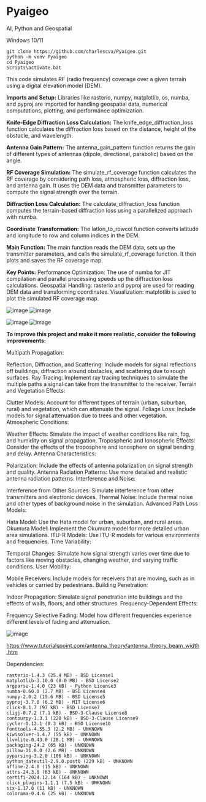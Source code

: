 # Pyaigeo
AI, Python and Geospatial

Windows 10/11
```
git clone https://github.com/charlescva/Pyaigeo.git
python -m venv Pyaigeo
cd Pyaigeo
Scripts\activate.bat

```

This code simulates RF (radio frequency) coverage over a given terrain using a digital elevation model (DEM).

**Imports and Setup:**
Libraries like rasterio, numpy, matplotlib, os, numba, and pyproj are imported for handling geospatial data, numerical computations, plotting, and performance optimization.

**Knife-Edge Diffraction Loss Calculation:**
The knife_edge_diffraction_loss function calculates the diffraction loss based on the distance, height of the obstacle, and wavelength.

**Antenna Gain Pattern:**
The antenna_gain_pattern function returns the gain of different types of antennas (dipole, directional, parabolic) based on the angle.

**RF Coverage Simulation:**
The simulate_rf_coverage function calculates the RF coverage by considering path loss, atmospheric loss, diffraction loss, and antenna gain. It uses the DEM data and transmitter parameters to compute the signal strength over the terrain.

**Diffraction Loss Calculation:**
The calculate_diffraction_loss function computes the terrain-based diffraction loss using a parallelized approach with numba.

**Coordinate Transformation:**
The latlon_to_rowcol function converts latitude and longitude to row and column indices in the DEM.

**Main Function:**
The main function reads the DEM data, sets up the transmitter parameters, and calls the simulate_rf_coverage function. It then plots and saves the RF coverage map.

**Key Points:**
Performance Optimization: The use of numba for JIT compilation and parallel processing speeds up the diffraction loss calculations.
Geospatial Handling: rasterio and pyproj are used for reading DEM data and transforming coordinates.
Visualization: matplotlib is used to plot the simulated RF coverage map.


![image](https://github.com/user-attachments/assets/55c57699-87ce-48fe-9cd7-ebfa36298aa9)
![image](https://github.com/user-attachments/assets/8c77d85e-7616-48de-b296-46fc92c98d60)

![image](https://github.com/user-attachments/assets/1a80b6a1-3a22-4181-b8d9-44863d1720b7)
![image](https://github.com/user-attachments/assets/23c85fb5-66da-40e9-a23e-322f57402a36)


**To improve this project and make it more realistic, consider the following improvements:**

Multipath Propagation:

Reflection, Diffraction, and Scattering: Include models for signal reflections off buildings, diffraction around obstacles, and scattering due to rough surfaces.
Ray Tracing: Implement ray tracing techniques to simulate the multiple paths a signal can take from the transmitter to the receiver.
Terrain and Vegetation Effects:

Clutter Models: Account for different types of terrain (urban, suburban, rural) and vegetation, which can attenuate the signal.
Foliage Loss: Include models for signal attenuation due to trees and other vegetation.
Atmospheric Conditions:

Weather Effects: Simulate the impact of weather conditions like rain, fog, and humidity on signal propagation.
Tropospheric and Ionospheric Effects: Consider the effects of the troposphere and ionosphere on signal bending and delay.
Antenna Characteristics:

Polarization: Include the effects of antenna polarization on signal strength and quality.
Antenna Radiation Patterns: Use more detailed and realistic antenna radiation patterns.
Interference and Noise:

Interference from Other Sources: Simulate interference from other transmitters and electronic devices.
Thermal Noise: Include thermal noise and other types of background noise in the simulation.
Advanced Path Loss Models:

Hata Model: Use the Hata model for urban, suburban, and rural areas.
Okumura Model: Implement the Okumura model for more detailed urban area simulations.
ITU-R Models: Use ITU-R models for various environments and frequencies.
Time Variability:

Temporal Changes: Simulate how signal strength varies over time due to factors like moving obstacles, changing weather, and varying traffic conditions.
User Mobility:

Mobile Receivers: Include models for receivers that are moving, such as in vehicles or carried by pedestrians.
Building Penetration:

Indoor Propagation: Simulate signal penetration into buildings and the effects of walls, floors, and other structures.
Frequency-Dependent Effects:

Frequency Selective Fading: Model how different frequencies experience different levels of fading and attenuation.

![image](https://github.com/user-attachments/assets/462b4eb3-d3df-4479-8099-0515526cd864)

https://www.tutorialspoint.com/antenna_theory/antenna_theory_beam_width.htm

Dependencies:

```
rasterio-1.4.3 (25.4 MB) - BSD License1
matplotlib-3.10.0 (8.0 MB) - BSD License2
argparse-1.4.0 (23 kB) - Python License3
numba-0.60.0 (2.7 MB) - BSD License4
numpy-2.0.2 (15.6 MB) - BSD License5
pyproj-3.7.0 (6.2 MB) - MIT License6
click-8.1.7 (97 kB) - BSD License7
cligj-0.7.2 (7.1 kB) - BSD-3-Clause License8
contourpy-1.3.1 (220 kB) - BSD-3-Clause License9
cycler-0.12.1 (8.3 kB) - BSD License10
fonttools-4.55.3 (2.2 MB) - UNKNOWN
kiwisolver-1.4.7 (55 kB) - UNKNOWN
llvmlite-0.43.0 (28.1 MB) - UNKNOWN
packaging-24.2 (65 kB) - UNKNOWN
pillow-11.0.0 (2.6 MB) - UNKNOWN
pyparsing-3.2.0 (106 kB) - UNKNOWN
python_dateutil-2.9.0.post0 (229 kB) - UNKNOWN
affine-2.4.0 (15 kB) - UNKNOWN
attrs-24.3.0 (63 kB) - UNKNOWN
certifi-2024.12.14 (164 kB) - UNKNOWN
click_plugins-1.1.1 (7.5 kB) - UNKNOWN
six-1.17.0 (11 kB) - UNKNOWN
colorama-0.4.6 (25 kB) - UNKNOWN
```


